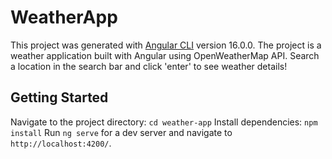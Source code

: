 # WeatherApp

This project was generated with [Angular CLI](https://github.com/angular/angular-cli) version 16.0.0. The project is a weather application built with Angular using OpenWeatherMap API. Search a location in the search bar and click 'enter' to see weather details!  

## Getting Started
Navigate to the project directory: `cd weather-app`
Install dependencies: `npm install`
Run `ng serve` for a dev server and navigate to `http://localhost:4200/`. 